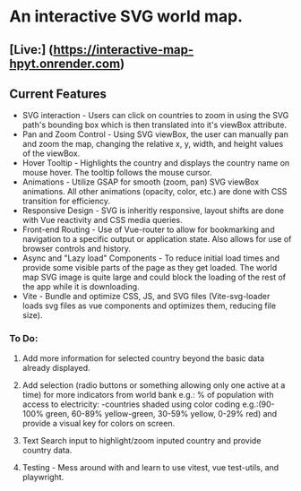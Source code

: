 # An interactive SVG world map. 

[Live:] (https://interactive-map-hpyt.onrender.com)
---

## Current Features

- SVG interaction - Users can click on countries to zoom in using the SVG path's bounding box which is then translated into it's viewBox attribute.
- Pan and Zoom Control - Using SVG viewBox, the user can manually pan and zoom the map, changing the relative x, y, width, and height values of the viewBox.
- Hover Tooltip - Highlights the country and displays the country name on mouse hover. The tooltip follows the mouse cursor.
- Animations - Utilize GSAP for smooth (zoom, pan) SVG viewBox animations. All other animations (opacity, color, etc.) are done with CSS transition for efficiency.
- Responsive Design - SVG is inheritly responsive, layout shifts are done with Vue reactivity and CSS media queries.
- Front-end Routing - Use of Vue-router to allow for bookmarking and navigation to a specific output or application state. Also allows for use of browser controls and history.
- Async and "Lazy load" Components - To reduce initial load times and provide some visible parts of the page as they get loaded. The world map SVG image is quite large and could block the loading of the rest of the app while it is downloading.
- Vite - Bundle and optimize CSS, JS, and SVG files (Vite-svg-loader loads svg files as vue components and optimizes them, reducing file size). 


### To Do:

1. Add more information for selected country beyond the basic data already displayed.

2. Add selection (radio buttons or something allowing only one active at a time) for more indicators from world bank e.g.: % of population with access to electricity:
    -countries shaded using color coding e.g.:(90-100% green, 60-89% yellow-green, 30-59% yellow, 0-29% red) and provide a visual key for colors on screen.

3. Text Search input to highlight/zoom inputed country and provide country data.

4. Testing - Mess around with and learn to use vitest, vue test-utils, and playwright.